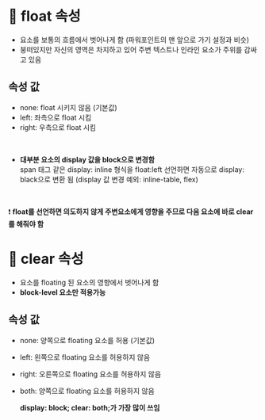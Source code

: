 # 📌 float 속성
* 요소를 보통의 흐름에서 벗어나게 함 (파워포인트의 맨 앞으로 가기 설정과 비슷)
* 붕떠있지만 자신의 영역은 차지하고 있어 주변 텍스트나 인라인 요소가 주위를 감싸고 있음

## 속성 값
* none: float 시키지 않음 (기본값)
* left: 좌측으로 float 시킴
* right: 우측으로 float 시킴
<br>

* <b>대부분 요소의 display 값을 block으로 변경함</b><br>
  span 태그 같은 display: inline 형식을 float:left 선언하면 자동으로 display: black으로 변환 됨 (display 값 변경 예외: inline-table, flex)
<br>

 ❗️ <b>float를 선언하면 의도하지 않게 주변요소에게 영향을 주므로 다음 요소에 바로 clear를 해줘야 함</b>
<br>

# 📌 clear 속성
* 요소를 floating 된 요소의 영향에서 벗어나게 함
* <b>block-level 요소만 적용가능</b>

## 속성 값
* none: 양쪽으로 floating 요소를 허용 (기본값)
* left: 왼쪽으로 floating 요소를 허용하지 않음
* right: 오른쪽으로 floating 요소를 허용하지 않음
* both: 양쪽으로 floating 요소를 허용하지 않음

  <b>display: block; clear: both;가 가장 많이 쓰임</b>
